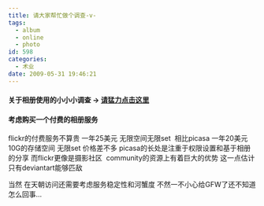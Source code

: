 ```yaml
---
title: 请大家帮忙做个调查-v-
tags:
  - album
  - online
  - photo
id: 598
categories:
  - 术业
date: 2009-05-31 19:46:21
---
```


#### 关于相册使用的小小小调查 -&gt; [请猛力点击这里](http://d4niel.wufoo.com/forms/caece/)

#### 考虑购买一个付费的相册服务
flickr的付费服务不算贵 一年25美元 无限空间无限set&nbsp; 相比picasa 一年20美元10G的存储空间 无限set
价格差不多 picasa的长处是注重于权限设置和基于相册的分享 而flickr更像是摄影社区&nbsp; community的资源上有着巨大的优势 这一点估计只有deviantart能够匹敌

当然 在天朝访问还需要考虑服务稳定性和河蟹度 不然一不小心给GFW了还不知道怎么回事...